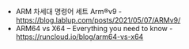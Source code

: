 * ARM 차세대 명령어 세트 Arm®v9 - https://blog.lablup.com/posts/2021/05/07/ARMv9/
* ARM64 vs X64 – Everything you need to know - https://runcloud.io/blog/arm64-vs-x64
